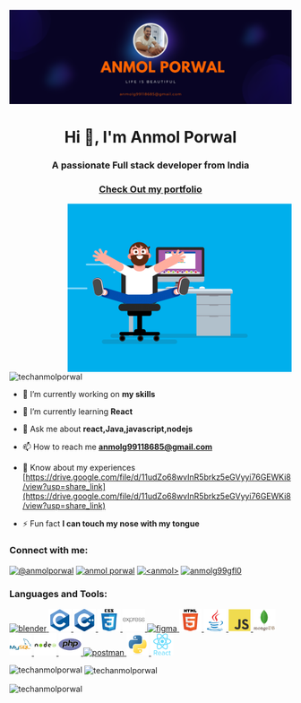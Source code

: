 ![logo](https://github.com/Techanmolporwal/techanmolporwal/blob/main/2.png)
<h1 align="center">Hi 👋, I'm Anmol Porwal</h1>
<h3 align="center">A passionate Full stack developer from India</h3>
<h3 align="center"><a href="https://portfolio-anmol.vercel.app/">Check Out my portfolio<a/></h3>
<img align="right" alt="coding" width="400px" src="https://github.com/Techanmolporwal/techanmolporwal/blob/main/codingg.gif">
<p align="left"> <img src="https://komarev.com/ghpvc/?username=techanmolporwal&label=Profile%20views&color=0e75b6&style=flat" alt="techanmolporwal" /> </p>

- 🔭 I’m currently working on **my skills**

- 🌱 I’m currently learning **React**

- 💬 Ask me about **react,Java,javascript,nodejs**

- 📫 How to reach me **anmolg99118685@gmail.com**

- 📄 Know about my experiences [https://drive.google.com/file/d/11udZo68wvInR5brkz5eGVyyi76GEWKi8/view?usp=share_link](https://drive.google.com/file/d/11udZo68wvInR5brkz5eGVyyi76GEWKi8/view?usp=share_link)

- ⚡ Fun fact **I can touch my nose with my tongue**

<h3 align="left">Connect with me:</h3>
<p align="left">
<a href="https://codepen.io/@anmolporwal" target="blank"><img align="center" src="https://raw.githubusercontent.com/rahuldkjain/github-profile-readme-generator/master/src/images/icons/Social/codepen.svg" alt="@anmolporwal" height="30" width="40" /></a>
<a href="https://linkedin.com/in/anmol porwal" target="blank"><img align="center" src="https://raw.githubusercontent.com/rahuldkjain/github-profile-readme-generator/master/src/images/icons/Social/linked-in-alt.svg" alt="anmol porwal" height="30" width="40" /></a>
<a href="https://instagram.com/<anmol>" target="blank"><img align="center" src="https://raw.githubusercontent.com/rahuldkjain/github-profile-readme-generator/master/src/images/icons/Social/instagram.svg" alt="<anmol>" height="30" width="40" /></a>
<a href="https://auth.geeksforgeeks.org/user/anmolg99gfl0" target="blank"><img align="center" src="https://raw.githubusercontent.com/rahuldkjain/github-profile-readme-generator/master/src/images/icons/Social/geeks-for-geeks.svg" alt="anmolg99gfl0" height="30" width="40" /></a>
</p>

<h3 align="left">Languages and Tools:</h3>
<p align="left"> <a href="https://www.blender.org/" target="_blank" rel="noreferrer"> <img src="https://download.blender.org/branding/community/blender_community_badge_white.svg" alt="blender" width="40" height="40"/> </a> <a href="https://www.cprogramming.com/" target="_blank" rel="noreferrer"> <img src="https://raw.githubusercontent.com/devicons/devicon/master/icons/c/c-original.svg" alt="c" width="40" height="40"/> </a> <a href="https://www.w3schools.com/cpp/" target="_blank" rel="noreferrer"> <img src="https://raw.githubusercontent.com/devicons/devicon/master/icons/cplusplus/cplusplus-original.svg" alt="cplusplus" width="40" height="40"/> </a> <a href="https://www.w3schools.com/css/" target="_blank" rel="noreferrer"> <img src="https://raw.githubusercontent.com/devicons/devicon/master/icons/css3/css3-original-wordmark.svg" alt="css3" width="40" height="40"/> </a> <a href="https://expressjs.com" target="_blank" rel="noreferrer"> <img src="https://raw.githubusercontent.com/devicons/devicon/master/icons/express/express-original-wordmark.svg" alt="express" width="40" height="40"/> </a> <a href="https://www.figma.com/" target="_blank" rel="noreferrer"> <img src="https://www.vectorlogo.zone/logos/figma/figma-icon.svg" alt="figma" width="40" height="40"/> </a> <a href="https://www.w3.org/html/" target="_blank" rel="noreferrer"> <img src="https://raw.githubusercontent.com/devicons/devicon/master/icons/html5/html5-original-wordmark.svg" alt="html5" width="40" height="40"/> </a> <a href="https://www.java.com" target="_blank" rel="noreferrer"> <img src="https://raw.githubusercontent.com/devicons/devicon/master/icons/java/java-original.svg" alt="java" width="40" height="40"/> </a> <a href="https://developer.mozilla.org/en-US/docs/Web/JavaScript" target="_blank" rel="noreferrer"> <img src="https://raw.githubusercontent.com/devicons/devicon/master/icons/javascript/javascript-original.svg" alt="javascript" width="40" height="40"/> </a> <a href="https://www.mongodb.com/" target="_blank" rel="noreferrer"> <img src="https://raw.githubusercontent.com/devicons/devicon/master/icons/mongodb/mongodb-original-wordmark.svg" alt="mongodb" width="40" height="40"/> </a> <a href="https://www.mysql.com/" target="_blank" rel="noreferrer"> <img src="https://raw.githubusercontent.com/devicons/devicon/master/icons/mysql/mysql-original-wordmark.svg" alt="mysql" width="40" height="40"/> </a> <a href="https://nodejs.org" target="_blank" rel="noreferrer"> <img src="https://raw.githubusercontent.com/devicons/devicon/master/icons/nodejs/nodejs-original-wordmark.svg" alt="nodejs" width="40" height="40"/> </a> <a href="https://www.php.net" target="_blank" rel="noreferrer"> <img src="https://raw.githubusercontent.com/devicons/devicon/master/icons/php/php-original.svg" alt="php" width="40" height="40"/> </a> <a href="https://postman.com" target="_blank" rel="noreferrer"> <img src="https://www.vectorlogo.zone/logos/getpostman/getpostman-icon.svg" alt="postman" width="40" height="40"/> </a> <a href="https://www.python.org" target="_blank" rel="noreferrer"> <img src="https://raw.githubusercontent.com/devicons/devicon/master/icons/python/python-original.svg" alt="python" width="40" height="40"/> </a> <a href="https://reactjs.org/" target="_blank" rel="noreferrer"> <img src="https://raw.githubusercontent.com/devicons/devicon/master/icons/react/react-original-wordmark.svg" alt="react" width="40" height="40"/> </a> </p>

<p><img align="left" src="https://github-readme-stats.vercel.app/api/top-langs?username=techanmolporwal&show_icons=true&locale=en&layout=compact" alt="techanmolporwal" /></p>

<p>&nbsp;<img align="center" src="https://github-readme-stats.vercel.app/api?username=techanmolporwal&show_icons=true&locale=en" alt="techanmolporwal" /></p>

<p><img align="center" src="https://github-readme-streak-stats.herokuapp.com/?user=techanmolporwal&" alt="techanmolporwal" /></p>
